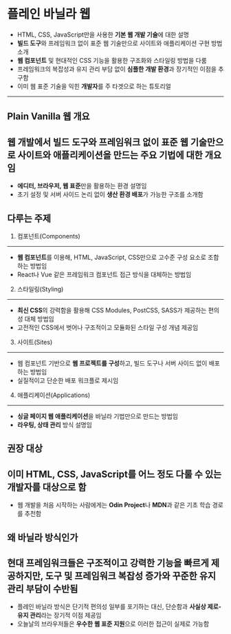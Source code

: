 # 플레인 바닐라 웹


* HTML, CSS, JavaScript만을 사용한 **기본 웹 개발 기술**에 대한 설명
* **빌드 도구**와 프레임워크 없이 표준 웹 기술만으로 사이트와 애플리케이션 구현 방법 소개
* **웹 컴포넌트** 및 현대적인 CSS 기능을 활용한 구조화와 스타일링 방법을 다룸
* 프레임워크의 복잡성과 유지 관리 부담 없이 **심플한 개발 환경**과 장기적인 이점을 추구함
* 이미 웹 표준 기술을 익힌 **개발자**를 주 타겟으로 하는 튜토리얼

---

Plain Vanilla 웹 개요
------------------

웹 개발에서 **빌드 도구**와 프레임워크 없이 표준 웹 기술만으로 사이트와 애플리케이션을 만드는 주요 기법에 대한 개요임
--------------------------------------------------------------------

* **에디터, 브라우저, 웹 표준**만을 활용하는 환경 설명임
* 초기 설정 및 서버 사이드 논리 없이 **생산 환경 배포**가 가능한 구조를 소개함

다루는 주제
------

1. 컴포넌트(Components)
-------------------

* **웹 컴포넌트**를 이용해, HTML, JavaScript, CSS만으로 고수준 구성 요소로 조합하는 방법임
* React나 Vue 같은 프레임워크 컴포넌트 접근 방식을 대체하는 방법임

2. 스타일링(Styling)
----------------

* **최신 CSS**의 강력함을 활용해 CSS Modules, PostCSS, SASS가 제공하는 편의성 대체 방법임
* 고전적인 CSS에서 벗어나 구조적이고 모듈화된 스타일 구성 개념 제공임

3. 사이트(Sites)
-------------

* 웹 컴포넌트 기반으로 **웹 프로젝트를 구성**하고, 빌드 도구나 서버 사이드 없이 배포하는 방법임
* 실질적이고 단순한 배포 워크플로 제시임

4. 애플리케이션(Applications)
-----------------------

* **싱글 페이지 웹 애플리케이션**을 바닐라 기법만으로 만드는 방법임
* **라우팅, 상태 관리** 방식 설명임

권장 대상
-----

이미 HTML, CSS, JavaScript를 어느 정도 **다룰 수 있는 개발자**를 대상으로 함
-------------------------------------------------------

* 웹 개발을 처음 시작하는 사람에게는 **Odin Project**나 **MDN**과 같은 기초 학습 경로를 추천함

왜 바닐라 방식인가
----------

현대 프레임워크들은 **구조적이고 강력한 기능**을 빠르게 제공하지만, 도구 및 프레임워크 복잡성 증가와 꾸준한 유지 관리 부담이 수반됨
----------------------------------------------------------------------------

* 플레인 바닐라 방식은 단기적 편의성 일부를 포기하는 대신, 단순함과 **사실상 제로-유지 관리**라는 장기적 이점 제공임
* 오늘날의 브라우저들은 **우수한 웹 표준 지원**으로 이러한 접근이 실제로 가능함
